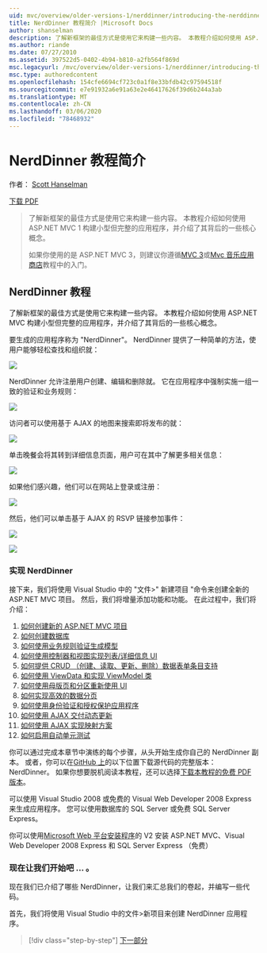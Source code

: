 ```yaml
---
uid: mvc/overview/older-versions-1/nerddinner/introducing-the-nerddinner-tutorial
title: NerdDinner 教程简介 |Microsoft Docs
author: shanselman
description: 了解新框架的最佳方式是使用它来构建一些内容。 本教程介绍如何使用 ASP.NE 构建小型但完整的应用程序 。
ms.author: riande
ms.date: 07/27/2010
ms.assetid: 397522d5-0402-4b94-b810-a2fb564f869d
msc.legacyurl: /mvc/overview/older-versions-1/nerddinner/introducing-the-nerddinner-tutorial
msc.type: authoredcontent
ms.openlocfilehash: 154cfe6694cf723c0a1f8e33bfdb42c97594518f
ms.sourcegitcommit: e7e91932a6e91a63e2e46417626f39d6b244a3ab
ms.translationtype: MT
ms.contentlocale: zh-CN
ms.lasthandoff: 03/06/2020
ms.locfileid: "78468932"
---
```

# <a name="introducing-the-nerddinner-tutorial"></a>NerdDinner 教程简介

作者： [Scott Hanselman](https://github.com/shanselman)

[下载 PDF](http://aspnetmvcbook.s3.amazonaws.com/aspnetmvc-nerdinner_v1.pdf)

> 了解新框架的最佳方式是使用它来构建一些内容。 本教程介绍如何使用 ASP.NET MVC 1 构建小型但完整的应用程序，并介绍了其背后的一些核心概念。
> 
> 如果你使用的是 ASP.NET MVC 3，则建议你遵循[MVC 3](../../older-versions/getting-started-with-aspnet-mvc3/cs/intro-to-aspnet-mvc-3.md)或[Mvc 音乐应用商店](../../older-versions/mvc-music-store/mvc-music-store-part-1.md)教程中的入门。

## <a name="nerddinner-tutorial"></a>NerdDinner 教程

了解新框架的最佳方式是使用它来构建一些内容。 本教程介绍如何使用 ASP.NET MVC 构建小型但完整的应用程序，并介绍了其背后的一些核心概念。

要生成的应用程序称为 "NerdDinner"。 NerdDinner 提供了一种简单的方法，使用户能够轻松查找和组织就：

![](introducing-the-nerddinner-tutorial/_static/image1.png)

NerdDinner 允许注册用户创建、编辑和删除就。 它在应用程序中强制实施一组一致的验证和业务规则：

![](introducing-the-nerddinner-tutorial/_static/image2.png)

访问者可以使用基于 AJAX 的地图来搜索即将发布的就：

![](introducing-the-nerddinner-tutorial/_static/image3.png)

单击晚餐会将其转到详细信息页面，用户可在其中了解更多相关信息：

![](introducing-the-nerddinner-tutorial/_static/image4.png)

如果他们感兴趣，他们可以在网站上登录或注册：

![](introducing-the-nerddinner-tutorial/_static/image5.png)

然后，他们可以单击基于 AJAX 的 RSVP 链接参加事件：

![](introducing-the-nerddinner-tutorial/_static/image6.png)

![](introducing-the-nerddinner-tutorial/_static/image7.png)

### <a name="implementing-nerddinner"></a>实现 NerdDinner

接下来，我们将使用 Visual Studio 中的 "文件&gt;" 新建项目 "命令来创建全新的 ASP.NET MVC 项目。 然后，我们将增量添加功能和功能。 在此过程中，我们将介绍：

1. [如何创建新的 ASP.NET MVC 项目](create-a-new-aspnet-mvc-project.md)
2. [如何创建数据库](create-a-database.md)
3. [如何使用业务规则验证生成模型](build-a-model-with-business-rule-validations.md)
4. [如何使用控制器和视图实现列表/详细信息 UI](use-controllers-and-views-to-implement-a-listingdetails-ui.md)
5. [如何提供 CRUD （创建、读取、更新、删除）数据表单条目支持](provide-crud-create-read-update-delete-data-form-entry-support.md)
6. [如何使用 ViewData 和实现 ViewModel 类](use-viewdata-and-implement-viewmodel-classes.md)
7. [如何使用母版页和分区重新使用 UI](re-use-ui-using-master-pages-and-partials.md)
8. [如何实现高效的数据分页](implement-efficient-data-paging.md)
9. [如何使用身份验证和授权保护应用程序](secure-applications-using-authentication-and-authorization.md)
10. [如何使用 AJAX 交付动态更新](use-ajax-to-deliver-dynamic-updates.md)
11. [如何使用 AJAX 实现映射方案](use-ajax-to-implement-mapping-scenarios.md)
12. [如何启用自动单元测试](enable-automated-unit-testing.md)

你可以通过完成本章节中演练的每个步骤，从头开始生成你自己的 NerdDinner 副本。 或者，你可以在[GitHub 上](https://github.com/AspNetMVPSamples/NerdDinner)的以下位置下载源代码的完整版本： NerdDinner。 如果你想要脱机阅读本教程，还可以选择[下载本教程的免费 PDF 版本](http://aspnetmvcbook.s3.amazonaws.com/aspnetmvc-nerdinner_v1.pdf)。

可以使用 Visual Studio 2008 或免费的 Visual Web Developer 2008 Express 来生成应用程序。 您可以使用数据库的 SQL Server 或免费 SQL Server Express。

你可以使用[Microsoft Web 平台安装程序](https://www.microsoft.com/web/downloads/platform.aspx)的 V2 安装 ASP.NET MVC、Visual Web Developer 2008 Express 和 SQL Server Express （免费）

### <a name="now-lets-get-started"></a>现在让我们开始吧 ... 。

现在我们已介绍了哪些 NerdDinner，让我们来汇总我们的卷起，并编写一些代码。

首先，我们将使用 Visual Studio 中的文件&gt;新项目来创建 NerdDinner 应用程序。

> [!div class="step-by-step"]
> [下一部分](create-a-new-aspnet-mvc-project.md)
